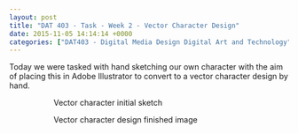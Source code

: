 ```yaml
---
layout: post
title: "DAT 403 - Task - Week 2 - Vector Character Design"
date: 2015-11-05 14:14:14 +0000
categories: ["DAT403 - Digital Media Design Digital Art and Technology"]
---
```


Today we were tasked with hand sketching our own character with the aim of placing this in Adobe Illustrator to convert to a vector character design by hand.

<figure class="wp-block-gallery has-nested-images columns-default is-cropped"><figure class="wp-block-image size-large"><a href="{{ site.baseurl }}/wp-content/uploads/2023/05/IMG_1618-scaled-1.jpg"><img src="https://www.circleseven.co.uk/wp-content/uploads/2023/05/IMG_1618-scaled-1-822x1024.jpg" alt="" class="wp-image-728"/></a><figcaption class="wp-element-caption">Vector character initial sketch</figcaption></figure>

<figure class="wp-block-image size-medium"><a href="{{ site.baseurl }}/wp-content/uploads/2023/05/character-design.jpg"><img src="https://www.circleseven.co.uk/wp-content/uploads/2023/05/character-design-251x300.jpg" alt="" class="wp-image-729"/></a><figcaption class="wp-element-caption">Vector character design finished image</figcaption></figure>
</figure>
